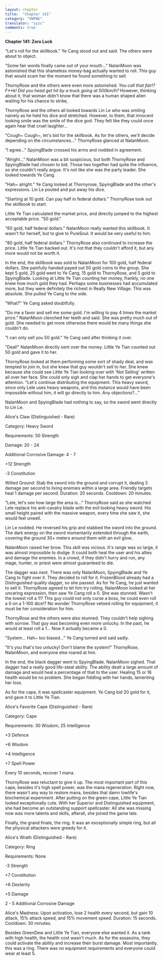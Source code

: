 ```yaml
---
layout: chapter
title:  "Chapter 141"
category: "VWPWE"
translator: "syzc"
comments: true
---
```


**Chapter 141: Zero Luck**

"Let's roll for the skillbook." Ye Cang stood out and said. The others were about to object.

"Some fair words finally came out of your mouth..." NalanMoon was astonished that this shameless money-bag actually wanted to roll. This guy that would scam her the moment he found something to sell.

ThornyRose and the others were even more astonished. *You call that fair!? F\*\*k! Did you head get hit by a truck going at 500km/h?* However, thinking about it, that woman didn't know that there was a human shaped alien waiting for his chance to strike,

ThornyRose and the others all looked towards Lin Le who was smiling naively as he held his dice and stretched. However, to them, that innocent looking smile was the smile of the dice god. They felt like they could once again hear that cruel laughter...

"Cough~ Cough~, let's bid for the skillbook. As for the others, we'll decide depending on the circumstances..." ThornyRose glanced at NalanMoon.

"I agree..." SpyingBlade crossed his arms and nodded in agreement.

"Alright..." NalanMoon was a bit suspicious, but both ThornyRose and SpyingBlade had chosen to bid. Those two together had quite the influence, so she couldn't really argue. It's not like she was the party leader. She looked towards Ye Cang.

"Hah~ alright." Ye Cang looked at Thornyrose, SpyingBlade and the other's expressions. Lin Le pouted and put away his dice.

"Starting at 10 gold. Can pay half in federal dollars." ThornyRose took out the skillbook to start.

Little Ye Tian calculated the market price, and directly jumped to the highest acceptable price. "50 gold."

"60 gold, half federal dollars." NalanMoon really wanted this skillbook. It wasn't for herself, but to give to PureSoul. It would be very useful to him.

"80 gold, half federal dollars." ThornyRose also continued to increase the price. Little Ye Tian backed out. It's not that they couldn't afford it, but any more would not be worth it.

In the end, the skillbook was sold to NalanMoon for 100 gold, half federal dollars. She painfully handed payed out 50 gold coins to the group. She kept 5 gold, 25 gold went to Ye Cang, 15 gold to ThornyRose, and 5 gold to SpyingBlade. Looking at Little Ye Tian counting her money, frankly, no one knew how much gold they had. Perhaps some businesses had accumulated more, but they were definitely the richest in Really New Village. This was absolute. She pulled Ye Cang to the side.

"What?" Ye Cang asked doubtfully.

"Do me a favor and sell me some gold. I'm willing to pay 4 times the market price." NalanMoon clenched her teeth and said. She was pretty much out of gold. She needed to get more otherwise there would be many things she couldn't do.

"I can only sell you 50 gold." Ye Cang said after thinking it over.

"Deal!" NalanMoon directly sent over the money. Little Ye Tian counted out 50 gold and gave it to her.

ThornyRose looked at them performing some sort of shady deal, and was tempted to join in, but she knew that guy wouldn't sell to her. She knew because she could see Little Ye Tian looking over with 'Not Selling' written all over her face. She could only sigh and clap her hands to get everyone's attention. "Let's continue distributing the equipment. This heavy sword, since only Lele uses heavy weapons, and this instance would have been impossible without him, it will go directly to him. Any objections?..."

NalanMoon and SpyingBlade had nothing to say, so the sword went directly to Lin Le.

Alice's Claw (Distinguished - Rare)

Category: Heavy Sword

Requirements: 50 Strength

Damage: 20 - 24

Additional Corrosive Damage: 4 - 7

+12 Strength

-3 Constitution

Wilted Ground: Stab the sword into the ground and corrupt it, dealing 3 damage per second to living enemies within a large area. Friendly targets heal 1 damage per second. Duration: 20 seconds. Cooldown: 20 minutes.

"Lele, let's see how large the area is..." ThornyRose said as she watched Lele replace his anti-cavalry blade with the evil looking heavy sword. His small height paired with the massive weapon, every time she saw it, she would feel unwell.

Lin Le nodded. He reversed his grip and stabbed the sword into the ground. The dark energy on the sword momentarily extended through the earth, covering the ground 30+ meters around them with an evil glow.. 

NalanMoon raised her brow. This skill was vicious. It's range was so large, it was almost impossible to dodge. It could both heal the user and his allies and damage the enemies. In a crowd, if they didn't hurry and run, any mage, hunter, or priest were almost guaranteed to die.

The dagger was next. There was only NalanMoon, SpyingBlade and Ye Cang to fight over it. They decided to roll for it. FrozenBlood already had a Distinguished quality dagger, so she passed. As for Ye Cang, he just wanted to sell it. ThornyRose agreed to let him try rolling. NalanMoon looked at her uncaring expression, then saw Ye Cang roll a 0. She was stunned. Wasn't the lowest roll a 1!? This guy could not only curse a boss, he could even roll a 0 on a 1-100 dice!? No wonder ThornyRose vetoed rolling for equipment, it must be her consideration for him.

ThornyRose and the others were also stunned. They couldn't help sighing with sorrow. That guy was becoming even more unlucky. In the past, he would at least roll a 1... Now it actually became a 0.

"System... Hah~ too biased..." Ye Cang turned and said sadly.

"It's you that's too unlucky! Don't blame the system!" ThornyRose, NalanMoon, and everyone else roared at him.

In the end, the black dagger went to SpyingBlade. NalanMoon sighed. That dagger had a really good life-steal ability. The ability dealt a large amount of damage and would heal a percentage of that to the user. Healing 15 or 16 health would be no problem. She began fiddling with her hands, lamenting her loss.

As for the cape, it was spellcaster equipment. Ye Cang bid 20 gold for it, and gave it to Little Ye Tian.

Alice's Favorite Cape (Distinguished - Rare)

Category: Cape

Requirements: 30 Wisdom, 25 Intelligence

+3 Defence

+6 Wisdom

+4 Intelligence

+7 Spell Power

Every 10 seconds, recover 1 mana.

ThornyRose was reluctant to give it up. The most important part of this cape, besides it's high spell power, was the mana regeneration. Right now, there wasn't any way to restore mana, besides that damn lowlife's biochemical experiment. After putting on the green cape, Little Ye Tian looked exceptionally cute. With her Superior and Distinguished equipment, she had become an outstanding support spellcaster. All she was missing now was more talents and skills, afterall, she joined the game late.

Finally, the grand finale, the ring. It was an exceptionally simple ring, but all the physical attackers were greedy for it.

Alice's Wrath (Distinguished - Rare)

Category: Ring

Requirements: None

-3 Strength

+7 Constitution

+6 Dexterity

+5 Damage

2 - 5 Additional Corrosive Damage

Alice's Madness: Upon activation, lose 2 health every second, but gain 10 attack, 15% attack speed, and 15% movement speed. Duration: 15 seconds. Cooldown: 30 minutes.

Besides GreenDew and Little Ye Tian, everyone else wanted it. As a tank with high health, the health cost wasn't much. As for the assassins, they could activate the ability and increase their burst damage. Most importantly, this was a ring. There was no equipment requirements and everyone could wear at least 5.
